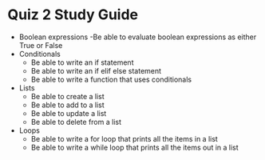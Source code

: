 # Quiz 2 Study Guide

- Boolean expressions
  -Be able to evaluate boolean expressions as either True or False
- Conditionals
  - Be able to write an if statement
  - Be able to write an if elif else statement
  - Be able to write a function that uses conditionals
- Lists
  - Be able to create a list
  - Be able to add to a list
  - Be able to update a list
  - Be able to delete from a list
- Loops
  - Be able to write a for loop that prints all the items in a list
  - Be able to write a while loop that prints all the items out in a list
